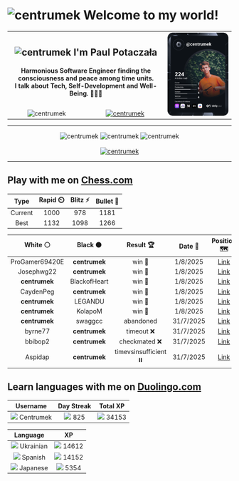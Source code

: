 <h1>
  <img
    src="https://emojis.slackmojis.com/emojis/images/1531849430/4246/blob-sunglasses.gif"
    width="30"
    alt="centrumek"
  />
  Welcome to my world!
</h1>

<table>
  <tbody>
    <tr>
      <td align="center" width="70%" colspan="2">
        <h2>
          <img
            src="https://raw.githubusercontent.com/MartinHeinz/MartinHeinz/master/wave.gif"
            width="30px"
            alt="centrumek"
          />
          I'm Paul Potaczała
        </h2>
        <h4>
          Harmonious Software Engineer finding the consciousness and peace among time units.
          <br/>
          I talk about Tech, Self-Development and Well-Being. 🌿🧘🚀
        </h4>
      </td>
      <td width="30%" rowspan="2">
        <a href="https://app.daily.dev/centrumek">
          <img
            src="./devcard.svg"
            alt="centrumek"
          />
        </a>
      </td>
    </tr>
    <tr align="center">
      <td>
        <img
          src="https://komarev.com/ghpvc/?username=centrumek&label=visitors&color=0e75b6&style=flat"
          alt="centrumek"
        >
      </td>
      <td>
        <a href="https://stackoverflow.com/users/14496012/centrumek">
          <img
            src="https://stackoverflow.com/users/flair/14496012.png?theme=dark"
            alt="centrumek"
          >
        </a>
      </td>
    </tr>
  </tbody>
</table>

---
<div align="center">
  <img 
    src="https://github-readme-stats.vercel.app/api?username=centrumek&show_icons=true&count_private=true&theme=dark&hide_border=true&hide=issues,contribs&bg_color=00000000"
    alt="centrumek"
  />
  <img
    src="https://github-readme-stats.vercel.app/api/top-langs/?username=centrumek&layout=compact&hide_border=true&theme=dark&bg_color=00000000&langs_count=6&exclude_repo=air-statistic-app"
    alt="centrumek"
  />
  <img 
    src="https://github-readme-streak-stats.herokuapp.com?user=centrumek&theme=dark&hide_border=true&background=FFFFFF00"
    alt="centrumek"
  />
  <br/>
  <br/>
  <a href="https://www.buymeacoffee.com/centrumek">
    <img
      src="https://cdn.buymeacoffee.com/buttons/v2/default-orange.png"
      height="50"
      width="210"
      alt="centrumek"
    />
  </a>
</div>

---

## Play with me on [Chess.com](https://www.chess.com/member/centrumek)

<div align="center">
<!--START_SECTION:chessStats-->
<!-- Automatically generated with https://github.com/Balastrong/chess-stats-action -->

| Type | Rapid ⏲️ | Blitz ⚡ | Bullet 🔫 |
|:---:|:---:|:---:|:---:|
| Current | 1000 | 978 | 1181 |
| Best | 1132 | 1098 | 1266 |

| White ⚪ | Black ⚫ | Result 🏆 | Date 📅 | Position 🗺️ | Type 🕕 |
|:---:|:---:|:---:|:---:|:---:|:---:|
| ProGamer69420E | **centrumek** | win 🥇 | 1/8/2025 | <a href="http://www.ee.unb.ca/cgi-bin/tervo/fen.pl?select=8/4q3/8/5K1P/2kp1R2/8/P1P5/8 w - - 1 54">Link</a> | Blitz |
| Josephwg22 | **centrumek** | win 🥇 | 1/8/2025 | <a href="http://www.ee.unb.ca/cgi-bin/tervo/fen.pl?select=r3kb1r/pp4pp/2n5/2pQ1b2/2P1p3/4P2p/PPN2Pq1/RNB2R1K w kq - 2 16">Link</a> | Blitz |
| **centrumek** | BlackofHeart | win 🥇 | 1/8/2025 | <a href="http://www.ee.unb.ca/cgi-bin/tervo/fen.pl?select=r4rk1/ppp2pp1/4p3/7p/4P3/4B3/PP2N1PP/3R1RK1 b - - 2 20">Link</a> | Blitz |
| CaydenPeg | **centrumek** | win 🥇 | 1/8/2025 | <a href="http://www.ee.unb.ca/cgi-bin/tervo/fen.pl?select=2kr1bnr/ppp2p1p/2n2q2/6p1/4P3/2P1BP2/P1KN1P1P/3R3R w - - 6 14">Link</a> | Blitz |
| **centrumek** | LEGANDU | win 🥇 | 1/8/2025 | <a href="http://www.ee.unb.ca/cgi-bin/tervo/fen.pl?select=r4bk1/p6p/2p1Q1p1/q1Pp4/3B4/P3P3/6PP/R5K1 b - - 0 24">Link</a> | Blitz |
| **centrumek** | KolapoM | win 🥇 | 1/8/2025 | <a href="http://www.ee.unb.ca/cgi-bin/tervo/fen.pl?select=8/8/4Q1p1/7p/1P2pQ1k/2P1P3/3B2PP/6K1 b - - 0 37">Link</a> | Blitz |
| **centrumek** | swaggcc | abandoned  | 31/7/2025 | <a href="http://www.ee.unb.ca/cgi-bin/tervo/fen.pl?select=5rk1/2p2p1p/2P1p1p1/p3P1P1/r3bP2/3KP3/7P/1R3B2 w - - 1 27">Link</a> | Blitz |
| byrne77 | **centrumek** | timeout ❌ | 31/7/2025 | <a href="http://www.ee.unb.ca/cgi-bin/tervo/fen.pl?select=8/8/7R/1k1p4/3P2p1/4PnK1/5P2/2R5 b - - 0 38">Link</a> | Blitz |
| bbibop2 | **centrumek** | checkmated ❌ | 31/7/2025 | <a href="http://www.ee.unb.ca/cgi-bin/tervo/fen.pl?select=4R1k1/8/6KP/1p6/2p5/1p6/P1P5/8 b - - 0 46">Link</a> | Blitz |
| Aspidap | **centrumek** | timevsinsufficient ⏸️ | 31/7/2025 | <a href="http://www.ee.unb.ca/cgi-bin/tervo/fen.pl?select=8/8/8/4p1kq/8/8/5K2/8 b - - 3 54">Link</a> | Blitz |

<!--END_SECTION:chessStats-->
</div>

## Learn languages with me on [Duolingo.com](https://www.duolingo.com/profile/Centrumek)

<div align="center">
<!--START_SECTION:duolingoStats-->
<!-- Automatically generated with https://github.com/centrumek/duolingo-readme-stats-->

| Username | Day Streak | Total XP |
|:---:|:---:|:---:|
| <img src="https://raw.githubusercontent.com/centrumek/duolingo-readme-stats/main/assets/duolingo.png" height="12"> Centrumek | <img src="https://raw.githubusercontent.com/centrumek/duolingo-readme-stats/main/assets/streakactive.svg" height="12"> 825 | <img src="https://raw.githubusercontent.com/centrumek/duolingo-readme-stats/main/assets/xp.svg" height="12"> 34153 | <img src="https://raw.githubusercontent.com/centrumek/duolingo-readme-stats/main/assets/xp.svg" height="12"> 0 |

| Language | XP |
|:---:|:---:|
| <img src="https://raw.githubusercontent.com/centrumek/duolingo-readme-stats/main/assets/langs/ukrainian.svg" height="12"> Ukrainian | <img src="https://raw.githubusercontent.com/centrumek/duolingo-readme-stats/main/assets/xp.svg" height="12"> 14612 |
| <img src="https://raw.githubusercontent.com/centrumek/duolingo-readme-stats/main/assets/langs/spanish.svg" height="12"> Spanish | <img src="https://raw.githubusercontent.com/centrumek/duolingo-readme-stats/main/assets/xp.svg" height="12"> 14152 |
| <img src="https://raw.githubusercontent.com/centrumek/duolingo-readme-stats/main/assets/langs/japanese.svg" height="12"> Japanese | <img src="https://raw.githubusercontent.com/centrumek/duolingo-readme-stats/main/assets/xp.svg" height="12"> 5354 |

<!--END_SECTION:duolingoStats-->
</div>
<!--
**centrumek/centrumek** is a ✨ _special_ ✨ repository because its `README.md` (this file) appears on your GitHub profile.

Here are some ideas to get you started:

- 🔭 I’m currently working on ...
- 🌱 I’m currently learning ...
- 👯 I’m looking to collaborate on ...
- 🤔 I’m looking for help with ...
- 💬 Ask me about ...
- 📫 How to reach me: ...
- 😄 Pronouns: ...
- ⚡ Fun fact: ...
-->
